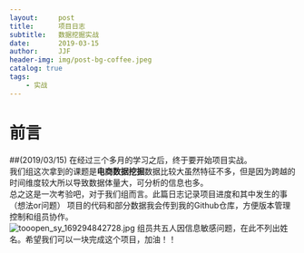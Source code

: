 ```yaml
---
layout:     post
title:      项目日志
subtitle:   数据挖掘实战
date:       2019-03-15
author:     JJF
header-img: img/post-bg-coffee.jpeg
catalog: true
tags:
    - 实战
---
```


# 前言
##(2019/03/15)
在经过三个多月的学习之后，终于要开始项目实战。  
我们组这次拿到的课题是**电商数据挖掘**数据比较大虽然特征不多，但是因为跨越的时间维度较大所以导致数据体量大，可分析的信息也多。  
总之这是一次考验吧，对于我们组而言。此篇日志记录项目进度和其中发生的事（想法or问题）
项目的代码和部分数据我会传到我的Github仓库，方便版本管理控制和组员协作。  
![tooopen_sy_169294842728.jpg](https://i.loli.net/2019/03/15/5c8b5bec96290.jpg)
组员共五人因信息敏感问题，在此不列出姓名。希望我们可以一块完成这个项目，加油！！
